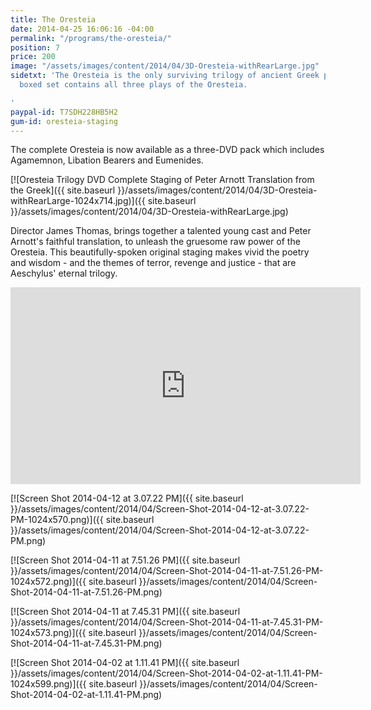 ```yaml
---
title: The Oresteia
date: 2014-04-25 16:06:16 -04:00
permalink: "/programs/the-oresteia/"
position: 7
price: 200
image: "/assets/images/content/2014/04/3D-Oresteia-withRearLarge.jpg"
sidetxt: 'The Oresteia is the only surviving trilogy of ancient Greek plays. This
  boxed set contains all three plays of the Oresteia.

'
paypal-id: T7SDH228HB5H2
gum-id: oresteia-staging
---
```


The complete Oresteia is now available as a three-DVD pack which includes Agamemnon, Libation Bearers and Eumenides.

[![Oresteia Trilogy DVD Complete Staging of Peter Arnott Translation from the Greek]({{ site.baseurl }}/assets/images/content/2014/04/3D-Oresteia-withRearLarge-1024x714.jpg)]({{ site.baseurl }}/assets/images/content/2014/04/3D-Oresteia-withRearLarge.jpg)

Director James Thomas, brings together a talented young cast and Peter Arnott's faithful translation, to unleash the gruesome raw power of the Oresteia. This beautifully-spoken original staging makes vivid the poetry and wisdom - and the themes of terror, revenge and justice - that are Aeschylus' eternal trilogy.

<iframe src="https://www.youtube.com/embed/I_BBr20t_gA?rel=0&amp;modestbranding=1&amp;autohide=1" class="yt" width="560" height="315" frameborder="0" allowfullscreen="allowfullscreen"></iframe>

[![Screen Shot 2014-04-12 at 3.07.22 PM]({{ site.baseurl }}/assets/images/content/2014/04/Screen-Shot-2014-04-12-at-3.07.22-PM-1024x570.png)]({{ site.baseurl }}/assets/images/content/2014/04/Screen-Shot-2014-04-12-at-3.07.22-PM.png)

[![Screen Shot 2014-04-11 at 7.51.26 PM]({{ site.baseurl }}/assets/images/content/2014/04/Screen-Shot-2014-04-11-at-7.51.26-PM-1024x572.png)]({{ site.baseurl }}/assets/images/content/2014/04/Screen-Shot-2014-04-11-at-7.51.26-PM.png) 

[![Screen Shot 2014-04-11 at 7.45.31 PM]({{ site.baseurl }}/assets/images/content/2014/04/Screen-Shot-2014-04-11-at-7.45.31-PM-1024x573.png)]({{ site.baseurl }}/assets/images/content/2014/04/Screen-Shot-2014-04-11-at-7.45.31-PM.png) 

[![Screen Shot 2014-04-02 at 1.11.41 PM]({{ site.baseurl }}/assets/images/content/2014/04/Screen-Shot-2014-04-02-at-1.11.41-PM-1024x599.png)]({{ site.baseurl }}/assets/images/content/2014/04/Screen-Shot-2014-04-02-at-1.11.41-PM.png)
